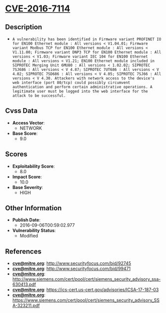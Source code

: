 
# [CVE-2016-7114](http://www.securityfocus.com/bid/92745)

## Description

- `A vulnerability has been identified in Firmware variant PROFINET IO for EN100 Ethernet module : All versions < V1.04.01; Firmware variant Modbus TCP for EN100 Ethernet module : All versions < V1.11.00; Firmware variant DNP3 TCP for EN100 Ethernet module : All versions < V1.03; Firmware variant IEC 104 for EN100 Ethernet module : All versions < V1.21; EN100 Ethernet module included in SIPROTEC Merging Unit 6MU80 : All versions < 1.02.02; SIPROTEC 7SJ686 : All versions < V 4.87; SIPROTEC 7UT686 : All versions < V 4.02; SIPROTEC 7SD686 : All versions < V 4.05; SIPROTEC 7SJ66 : All versions < V 4.30. Attackers with network access to the device's web interface (port 80/tcp) could possibly circumvent authentication and perform certain administrative operations. A legitimate user must be logged into the web interface for the attack to be successful.`

## Cvss Data

- **Access Vector**:
  - NETWORK
- **Base Score**:
  - 9.0

## Scores

- **Exploitability Score**:
  - 8.0
- **Impact Score**:
  - 10.0
- **Base Severity**:
  - HIGH

## Other Information

- **Publish Date**:
  - 2016-09-06T00:59:02.977
- **Vulnerability Status**:
  - Modified

## References

- **cve@mitre.org**: http://www.securityfocus.com/bid/92745
- **cve@mitre.org**: http://www.securityfocus.com/bid/99471
- **cve@mitre.org**: http://www.siemens.com/cert/pool/cert/siemens_security_advisory_ssa-630413.pdf
- **cve@mitre.org**: https://ics-cert.us-cert.gov/advisories/ICSA-17-187-03
- **cve@mitre.org**: https://www.siemens.com/cert/pool/cert/siemens_security_advisory_SSA-323211.pdf

